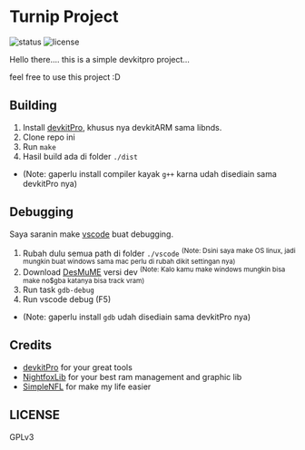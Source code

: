 # Turnip Project

![status](https://img.shields.io/github/workflow/status/ngawung/turnip-project/CI?style=for-the-badge)
![license](https://img.shields.io/github/license/ngawung/turnip-project?style=for-the-badge)

Hello there....
this is a simple devkitpro project...

feel free to use this project :D

## Building
1. Install [devkitPro](https://devkitpro.org/wiki/Getting_Started), khusus nya devkitARM sama libnds.
2. Clone repo ini
3. Run `make`
4. Hasil build ada di folder `./dist`

- (Note: gaperlu install compiler kayak `g++` karna udah disediain sama devkitPro nya)

## Debugging
Saya saranin make [vscode](https://code.visualstudio.com/download) buat debugging.
1. Rubah dulu semua path di folder `./vscode`
<sup>(Note: Dsini saya make OS linux, jadi mungkin buat windows sama mac perlu di rubah dikit settingan nya)</sup>
2. Download [DesMuME](http://desmume.org/) versi dev
<sup>(Note: Kalo kamu make windows mungkin bisa make no$gba katanya bisa track vram)</sup>
3. Run task `gdb-debug`
4. Run vscode debug (F5)

- (Note: gaperlu install `gdb` udah disediain sama devkitPro nya)

## Credits
- [devkitPro](https://devkitpro.org/wiki/Getting_Started) for your great tools
- [NightfoxLib](https://sourceforge.net/projects/nflib/) for your best ram management and graphic lib
- [SimpleNFL](https://github.com/PipeWarp/SimpleNFL/) for make my life easier

## LICENSE

GPLv3